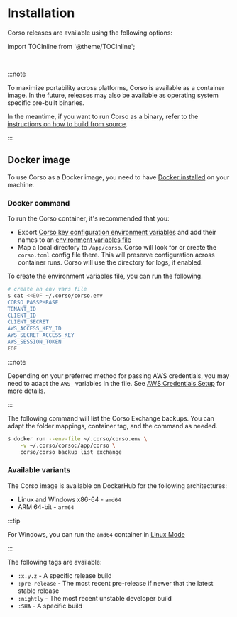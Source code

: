 # Installation

Corso releases are available using the following options:

import TOCInline from '@theme/TOCInline';

<TOCInline toc={toc} maxHeadingLevel={2}/><br/>

:::note

To maximize portability across platforms, Corso is available as a container image. In the future,
releases may also be available as operating system specific pre-built binaries.

In the meantime, if you want to run Corso as a binary, refer to the
[instructions on how to build from source](developers/build).

:::

## Docker image

To use Corso as a Docker image, you need to have [Docker installed](https://docs.docker.com/engine/install/)
on your machine.

### Docker command

To run the Corso container, it's recommended that you:

* Export [Corso key configuration environment variables](cli/corso_env) and add their names to an
[environment variables file](https://docs.docker.com/engine/reference/commandline/run/#set-environment-variables--e---env---env-file)
* Map a local directory to `/app/corso`. Corso will look for or create the `corso.toml` config file there. This will preserve
  configuration across container runs. Corso will use the directory for logs, if enabled.

To create the environment variables file, you can run the following.

```bash
# create an env vars file
$ cat <<EOF ~/.corso/corso.env 
CORSO_PASSPHRASE
TENANT_ID
CLIENT_ID
CLIENT_SECRET
AWS_ACCESS_KEY_ID
AWS_SECRET_ACCESS_KEY
AWS_SESSION_TOKEN
EOF
```

:::note

Depending on your preferred method for passing AWS credentials, you may need to adapt the `AWS_` variables in the file.
See [AWS Credentials Setup](/configuration/repos##s3-creds-setup) for more details.

:::

The following command will list the Corso Exchange backups. You can adapt the folder mappings, container tag, and the command
as needed.

```bash
$ docker run --env-file ~/.corso/corso.env \
    -v ~/.corso/corso:/app/corso \ 
    corso/corso backup list exchange 
```

### Available variants

The Corso image is available on DockerHub for the following architectures:

* Linux and Windows x86-64 - `amd64`
* ARM 64-bit - `arm64`

:::tip

For Windows, you can run the `amd64` container in
[Linux Mode](https://docs.microsoft.com/en-us/virtualization/windowscontainers/quick-start/quick-start-windows-10-linux)

:::

The following tags are available:

* `:x.y.z` - A specific release build
* `:pre-release` - The most recent pre-release if newer that the latest stable release
* `:nightly` - The most recent unstable developer build
* `:SHA` - A specific build
